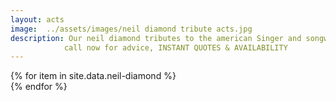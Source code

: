 ```yaml
---
layout: acts
image:  ../assets/images/neil diamond tribute acts.jpg
description: Our neil diamond tributes to the american Singer and songwriter are so like the  living legend himself. best known as a successful pop music singer who scored a number of hits during the 1960s, 70s and 80s., Diamond wrote the hits I'm A Believer(1966) and A Little Bit Me, A Little Bit You for the Monkees, and had his own first No. 1 hit with  Cracklin' Rosie in 1970.Neil Diamond is adored all over the world, his fan base is massive and he is still touring and producing new albums. Our neil diamond tributes offer all the hits from the seventies onwards. <hr>
            call now for advice, INSTANT QUOTES & AVAILABILITY
---
```


<div class="row mt-4 mb-4">
  {% for item in site.data.neil-diamond %}
    <div class="col-md-4 mb-5 mt-5">
      <div class="card border-0 shadow h-100">
        <a href="/acts/{{ item.title | slugify }}">
          <img class="card-img-top" src="{{ item.image_src }}" alt="" />
        </a>
      </div>
    </div>
  {% endfor %}
</div>